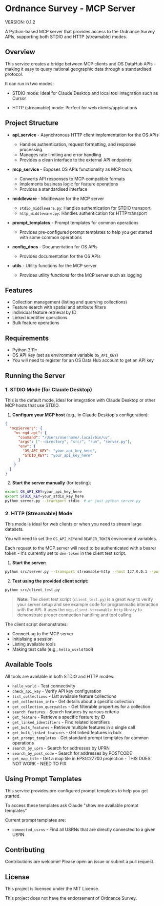 # Ordnance Survey - MCP Server

VERSION: 0.1.2

A Python-based MCP server that provides access to the Ordnance Survey APIs, supporting both STDIO and HTTP (streamable) modes.

## Overview

This service creates a bridge between MCP clients and OS DataHub APIs - making it easy to query national geographic data through a standardised protocol.

It can run in two modes:

- STDIO mode: Ideal for Claude Desktop and local tool integration such as Cursor

- HTTP (streamable) mode: Perfect for web clients/applications

## Project Structure

- **api_service** - Asynchronous HTTP client implementation for the OS APIs

  - Handles authentication, request formatting, and response processing
  - Manages rate limiting and error handling
  - Provides a clean interface to the external API endpoints

- **mcp_service** - Exposes OS APIs functionality as MCP tools

  - Converts API responses to MCP-compatible formats
  - Implements business logic for feature operations
  - Provides a standardised interface

- **middleware** - Middleware for the MCP server

  - `stdio_middleware.py`: Handles authentication for STDIO transport
  - `http_middleware.py`: Handles authentication for HTTP transport

- **prompt_templates** - Prompt templates for common operations

  - Provides pre-configured prompt templates to help you get started with some common operations

- **config_docs** - Documentation for OS APIs

  - Provides documentation for the OS APIs

- **utils** - Utility functions for the MCP server

  - Provides utility functions for the MCP server such as logging

## Features

- Collection management (listing and querying collections)
- Feature search with spatial and attribute filters
- Individual feature retrieval by ID
- Linked identifier operations
- Bulk feature operations

## Requirements

- Python 3.11+
- OS API Key (set as environment variable `OS_API_KEY`)
- You will need to register for an OS Data Hub account to get an API key

## Running the Server

### 1. STDIO Mode (for Claude Desktop)

This is the default mode, ideal for integration with Claude Desktop or other MCP hosts that use STDIO.

1. **Configure your MCP host** (e.g., in Claude Desktop's configuration):

```json
{
  "mcpServers": {
    "os-ngd-api": {
      "command": "/Users/username/.local/bin/uv",
      "args": ["--directory", "src/", "run", "server.py"],
      "env": {
        "OS_API_KEY": "your_api_key_here",
        "STDIO_KEY": "your_api_key_here"
      }
    }
  }
}
```

2. **Start the server manually** (for testing):

```bash
export OS_API_KEY=your_api_key_here
export STDIO_KEY=your_stdio_key_here
python server.py --transport stdio  # or just python server.py
```

### 2. HTTP (Streamable) Mode

This mode is ideal for web clients or when you need to stream large datasets.

You will need to set the `OS_API_KEY`and `BEARER_TOKEN` environment variables.

Each request to the MCP server will need to be authenticated with a bearer token - it's currently set to `dev-token` in the client test script.

1. **Start the server:**

```bash
python src/server.py --transport streamable-http --host 127.0.0.1 --port 8000
```

2. **Test using the provided client script:**

```bash
python src/client_test.py
```

> **Note:** The client test script (`client_test.py`) is a great way to verify your server setup and see example code for programmatic interaction with the API. It uses the `mcp.client.streamable_http` library to demonstrate proper connection handling and tool calling.

The client script demonstrates:

- Connecting to the MCP server
- Initialising a session
- Listing available tools
- Making test calls (e.g., `hello_world` tool)

## Available Tools

All tools are available in both STDIO and HTTP modes:

- `hello_world` - Test connectivity
- `check_api_key` - Verify API key configuration
- `list_collections` - List available feature collections
- `get_collection_info` - Get details about a specific collection
- `get_collection_queryables` - Get filterable properties for a collection
- `search_features` - Search features by various criteria
- `get_feature` - Retrieve a specific feature by ID
- `get_linked_identifiers` - Find related identifiers
- `get_bulk_features` - Retrieve multiple features in a single call
- `get_bulk_linked_features` - Get linked features in bulk
- `get_prompt_templates` - Get standard prompt templates for common operations
- `search_by_uprn` - Search for addresses by UPRN
- `search_by_post_code` - Search for addresses by POSTCODE
- `get_map_tile` - Get a map tile in EPSG:27700 projection - THIS DOES NOT WORK - NEED TO FIX

## Using Prompt Templates

This service provides pre-configured prompt templates to help you get started.

To access these templates ask Claude "show me available prompt templates"

Current prompt templates are:

- `connected_usrns` - Find all USRNs that are directly connected to a given USRN

## Contributing

Contributions are welcome! Please open an issue or submit a pull request.

## License

This project is licensed under the MIT License.

This project does not have the endorsement of Ordnance Survey.
